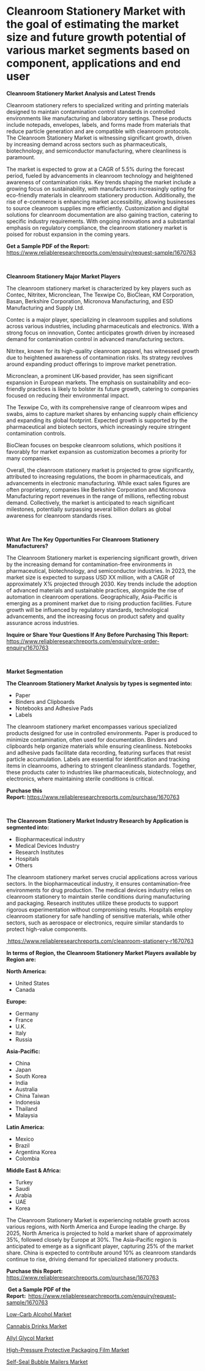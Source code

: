 <p><h1>Cleanroom Stationery Market with the goal of estimating the market size and future growth potential of various market segments based on component, applications and end user</h1></p><p><strong>Cleanroom Stationery Market Analysis and Latest Trends</strong></p>
<p><p>Cleanroom stationery refers to specialized writing and printing materials designed to maintain contamination control standards in controlled environments like manufacturing and laboratory settings. These products include notepads, envelopes, labels, and forms made from materials that reduce particle generation and are compatible with cleanroom protocols. The Cleanroom Stationery Market is witnessing significant growth, driven by increasing demand across sectors such as pharmaceuticals, biotechnology, and semiconductor manufacturing, where cleanliness is paramount.</p><p>The market is expected to grow at a CAGR of 5.5% during the forecast period, fueled by advancements in cleanroom technology and heightened awareness of contamination risks. Key trends shaping the market include a growing focus on sustainability, with manufacturers increasingly opting for eco-friendly materials in cleanroom stationery production. Additionally, the rise of e-commerce is enhancing market accessibility, allowing businesses to source cleanroom supplies more efficiently. Customization and digital solutions for cleanroom documentation are also gaining traction, catering to specific industry requirements. With ongoing innovations and a substantial emphasis on regulatory compliance, the cleanroom stationery market is poised for robust expansion in the coming years.</p></p>
<p><strong>Get a Sample PDF of the Report:&nbsp;</strong> <a href="https://www.reliableresearchreports.com/enquiry/request-sample/1670763?utm_campaign=37&utm_medium=2&utm_source=Github&utm_content=ia&utm_term=27122024&utm_id=cleanroom-stationery">https://www.reliableresearchreports.com/enquiry/request-sample/1670763</a></p>
<p>&nbsp;</p>
<p><strong>Cleanroom Stationery Major Market Players</strong></p>
<p><p>The cleanroom stationery market is characterized by key players such as Contec, Nitritex, Micronclean, The Texwipe Co, BioClean, KM Corporation, Basan, Berkshire Corporation, Micronova Manufacturing, and ESD Manufacturing and Supply Ltd. </p><p>Contec is a major player, specializing in cleanroom supplies and solutions across various industries, including pharmaceuticals and electronics. With a strong focus on innovation, Contec anticipates growth driven by increased demand for contamination control in advanced manufacturing sectors.</p><p>Nitritex, known for its high-quality cleanroom apparel, has witnessed growth due to heightened awareness of contamination risks. Its strategy revolves around expanding product offerings to improve market penetration.</p><p>Micronclean, a prominent UK-based provider, has seen significant expansion in European markets. The emphasis on sustainability and eco-friendly practices is likely to bolster its future growth, catering to companies focused on reducing their environmental impact.</p><p>The Texwipe Co, with its comprehensive range of cleanroom wipes and swabs, aims to capture market shares by enhancing supply chain efficiency and expanding its global footprint. Expected growth is supported by the pharmaceutical and biotech sectors, which increasingly require stringent contamination controls.</p><p>BioClean focuses on bespoke cleanroom solutions, which positions it favorably for market expansion as customization becomes a priority for many companies. </p><p>Overall, the cleanroom stationery market is projected to grow significantly, attributed to increasing regulations, the boom in pharmaceuticals, and advancements in electronic manufacturing. While exact sales figures are often proprietary, companies like Berkshire Corporation and Micronova Manufacturing report revenues in the range of millions, reflecting robust demand. Collectively, the market is anticipated to reach significant milestones, potentially surpassing several billion dollars as global awareness for cleanroom standards rises.</p></p>
<p>&nbsp;</p>
<p><strong>What Are The Key Opportunities For Cleanroom Stationery Manufacturers?</strong></p>
<p><p>The Cleanroom Stationery market is experiencing significant growth, driven by the increasing demand for contamination-free environments in pharmaceutical, biotechnology, and semiconductor industries. In 2023, the market size is expected to surpass USD XX million, with a CAGR of approximately X% projected through 2030. Key trends include the adoption of advanced materials and sustainable practices, alongside the rise of automation in cleanroom operations. Geographically, Asia-Pacific is emerging as a prominent market due to rising production facilities. Future growth will be influenced by regulatory standards, technological advancements, and the increasing focus on product safety and quality assurance across industries.</p></p>
<p><strong>Inquire or Share Your Questions If Any Before Purchasing This Report:</strong> <a href="https://www.reliableresearchreports.com/enquiry/pre-order-enquiry/1670763?utm_campaign=37&utm_medium=2&utm_source=Github&utm_content=ia&utm_term=27122024&utm_id=cleanroom-stationery">https://www.reliableresearchreports.com/enquiry/pre-order-enquiry/1670763</a></p>
<p>&nbsp;</p>
<p><strong>Market Segmentation</strong></p>
<p><strong>The Cleanroom Stationery Market Analysis by types is segmented into:</strong></p>
<p><ul><li>Paper</li><li>Binders and Clipboards</li><li>Notebooks and Adhesive Pads</li><li>Labels</li></ul></p>
<p><p>The cleanroom stationery market encompasses various specialized products designed for use in controlled environments. Paper is produced to minimize contamination, often used for documentation. Binders and clipboards help organize materials while ensuring cleanliness. Notebooks and adhesive pads facilitate data recording, featuring surfaces that resist particle accumulation. Labels are essential for identification and tracking items in cleanrooms, adhering to stringent cleanliness standards. Together, these products cater to industries like pharmaceuticals, biotechnology, and electronics, where maintaining sterile conditions is critical.</p></p>
<p><strong>Purchase this Report:&nbsp;</strong><a href="https://www.reliableresearchreports.com/purchase/1670763?utm_campaign=37&utm_medium=2&utm_source=Github&utm_content=ia&utm_term=27122024&utm_id=cleanroom-stationery">https://www.reliableresearchreports.com/purchase/1670763</a></p>
<p>&nbsp;</p>
<p><strong>The Cleanroom Stationery Market Industry Research by Application is segmented into:</strong></p>
<p><ul><li>Biopharmaceutical industry</li><li>Medical Devices Industry</li><li>Research Institutes</li><li>Hospitals</li><li>Others</li></ul></p>
<p><p>The cleanroom stationery market serves crucial applications across various sectors. In the biopharmaceutical industry, it ensures contamination-free environments for drug production. The medical devices industry relies on cleanroom stationery to maintain sterile conditions during manufacturing and packaging. Research institutes utilize these products to support rigorous experimentation without compromising results. Hospitals employ cleanroom stationery for safe handling of sensitive materials, while other sectors, such as aerospace or electronics, require similar standards to protect high-value components.</p></p>
<p><a href="https://www.reliableresearchreports.com/cleanroom-stationery-r1670763?utm_campaign=37&utm_medium=2&utm_source=Github&utm_content=ia&utm_term=27122024&utm_id=cleanroom-stationery">&nbsp;https://www.reliableresearchreports.com/cleanroom-stationery-r1670763</a></p>
<p><strong>In terms of Region, the Cleanroom Stationery Market Players available by Region are:</strong></p>
<p>
    <p> <strong> North America: </strong>
        <ul>
            <li>United States</li>
            <li>Canada</li>
        </ul>
        </p> 
    <p> <strong> Europe: </strong>
        <ul>
            <li>Germany</li>
            <li>France</li>
            <li>U.K.</li>
            <li>Italy</li>
            <li>Russia</li>
        </ul>
        </p> 
    <p> <strong> Asia-Pacific: </strong>
        <ul>
            <li>China</li>
            <li>Japan</li>
            <li>South Korea</li>
            <li>India</li>
            <li>Australia</li>
            <li>China Taiwan</li>
            <li>Indonesia</li>
            <li>Thailand</li>
            <li>Malaysia</li>
        </ul>
        </p> 
    <p> <strong> Latin America: </strong>
        <ul>
            <li>Mexico</li>
            <li>Brazil</li>
            <li>Argentina Korea</li>
            <li>Colombia</li>
        </ul>
        </p> 
    <p> <strong> Middle East & Africa: </strong>
        <ul>
            <li>Turkey</li>
            <li>Saudi</li>
            <li>Arabia</li>
            <li>UAE</li>
            <li>Korea</li>
        </ul>
    </p>
    </p>
<p><p>The Cleanroom Stationery Market is experiencing notable growth across various regions, with North America and Europe leading the charge. By 2025, North America is projected to hold a market share of approximately 35%, followed closely by Europe at 30%. The Asia-Pacific region is anticipated to emerge as a significant player, capturing 25% of the market share. China is expected to contribute around 10% as cleanroom standards continue to rise, driving demand for specialized stationery products.</p></p>
<p><strong>Purchase this Report: </strong><a href="https://www.reliableresearchreports.com/purchase/1670763?utm_campaign=37&utm_medium=2&utm_source=Github&utm_content=ia&utm_term=27122024&utm_id=cleanroom-stationery">https://www.reliableresearchreports.com/purchase/1670763</a></p>
<p>&nbsp;<strong>Get a Sample PDF of the Report:&nbsp;&nbsp;</strong><a href="https://www.reliableresearchreports.com/enquiry/request-sample/1670763?utm_campaign=37&utm_medium=2&utm_source=Github&utm_content=ia&utm_term=27122024&utm_id=cleanroom-stationery">https://www.reliableresearchreports.com/enquiry/request-sample/1670763</a></p>
<p><strong></strong></p>
<p><p><a href="https://github.com/dierdrecrichton210/Market-Research-Report-List-1/blob/main/low-carb-alcohol-market.md?utm_campaign=37&utm_medium=2&utm_source=Github&utm_content=ia&utm_term=27122024&utm_id=cleanroom-stationery">Low-Carb Alcohol Market</a></p><p><a href="https://github.com/cheryjhonson/Market-Research-Report-List-1/blob/main/cannabis-drinks-market.md?utm_campaign=37&utm_medium=2&utm_source=Github&utm_content=ia&utm_term=27122024&utm_id=cleanroom-stationery">Cannabis Drinks Market</a></p><p><a href="https://github.com/AngelaWalsh696/Market-Research-Report-List-1/blob/main/allyl-glycol-market.md?utm_campaign=37&utm_medium=2&utm_source=Github&utm_content=ia&utm_term=27122024&utm_id=cleanroom-stationery">Allyl Glycol Market</a></p><p><a href="https://github.com/SanjidaKhan901/Market-Research-Report-List-1/blob/main/high-pressure-protective-packaging-film-market.md?utm_campaign=37&utm_medium=2&utm_source=Github&utm_content=ia&utm_term=27122024&utm_id=cleanroom-stationery">High-Pressure Protective Packaging Film Market</a></p><p><a href="https://github.com/tamvrosiya/Market-Research-Report-List-6/blob/main/self-seal-bubble-mailers-market.md?utm_campaign=37&utm_medium=2&utm_source=Github&utm_content=ia&utm_term=27122024&utm_id=cleanroom-stationery">Self-Seal Bubble Mailers Market</a></p></p>
